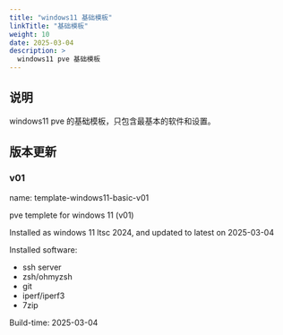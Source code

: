 ```yaml
---
title: "windows11 基础模板"
linkTitle: "基础模板"
weight: 10
date: 2025-03-04
description: >
  windows11 pve 基础模板
---
```


## 说明

windows11 pve 的基础模板，只包含最基本的软件和设置。

## 版本更新

### v01

name: template-windows11-basic-v01

pve templete for windows 11 (v01)

Installed as windows 11 ltsc 2024, and updated to latest on 2025-03-04

Installed software:

- ssh server
- zsh/ohmyzsh
- git
- iperf/iperf3
- 7zip

Build-time: 2025-03-04


